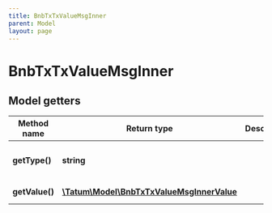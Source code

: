 ```yaml
---
title: BnbTxTxValueMsgInner
parent: Model
layout: page
---
```


# BnbTxTxValueMsgInner

## Model getters

Method name | Return type | Description | Notes
------------ | ------------- | ------------- | -------------
**getType()** | **string** |  | ex.: `cosmos-sdk/Send` [optional]
**getValue()** | [**\Tatum\Model\BnbTxTxValueMsgInnerValue**](../BnbTxTxValueMsgInnerValue) |  | ex.: `null` [optional]

